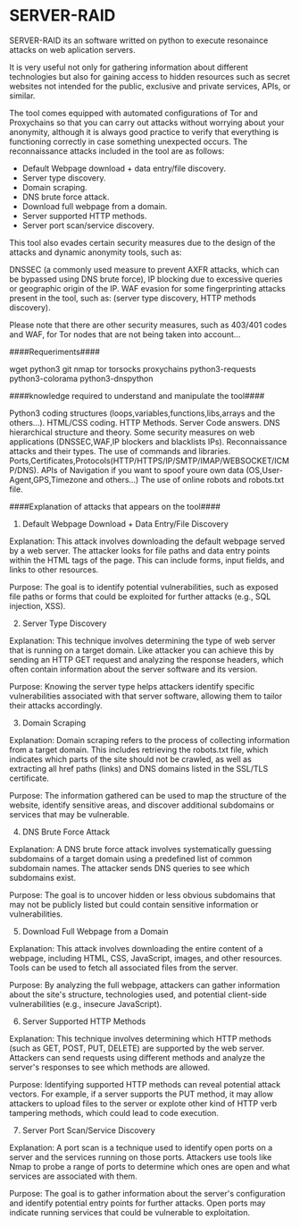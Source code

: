 # SERVER-RAID
SERVER-RAID its an software writted on python to execute resonaince attacks on web aplication servers.

It is very useful not only for gathering information about different technologies but also for gaining access to hidden resources such as secret websites not intended for 
the public, exclusive and private services, APIs, or similar.

The tool comes equipped with automated configurations of Tor and Proxychains so that you can carry out attacks without worrying about your anonymity, although it is always good practice to verify that everything is functioning correctly in case something unexpected occurs. The reconnaissance attacks included in the tool are as follows: 

- Default Webpage download + data entry/file discovery.
- Server type discovery.
- Domain scraping.
- DNS brute force attack.
- Download full webpage from a domain.
- Server supported HTTP methods.
- Server port scan/service discovery.

This tool also evades certain security measures due to the design of the attacks and dynamic anonymity tools, such as: 

DNSSEC (a commonly used measure to prevent AXFR attacks, which can be bypassed using DNS brute force), 
IP blocking due to excessive queries or geographic origin of the IP.
WAF evasion for some fingerprinting attacks present in the tool, such as: (server type discovery, HTTP methods discovery).

Please note that there are other security measures, such as 403/401 codes and WAF, for Tor nodes that are not being taken into account...

####Requeriments####

wget 
python3 
git 
nmap 
tor
torsocks
proxychains
python3-requests 
python3-colorama
python3-dnspython

####knowledge required to understand and manipulate the tool####

Python3 coding structures (loops,variables,functions,libs,arrays and the others...).
HTML/CSS coding.
HTTP Methods.
Server Code answers.
DNS hierarchical structure and theory.
Some security measures on web applications (DNSSEC,WAF,IP blockers and blacklists IPs).
Reconnaissance attacks and their types.
The use of commands and libraries.
Ports,Certificates,Protocols(HTTP/HTTPS/IP/SMTP/IMAP/WEBSOCKET/ICMP/DNS).
APIs of Navigation if you want to spoof youre own data (OS,User-Agent,GPS,Timezone and others...)
The use of online robots and robots.txt file.

####Explanation of attacks that appears on the tool####

1. Default Webpage Download + Data Entry/File Discovery

Explanation: This attack involves downloading the default webpage served by a web server. The attacker looks for file paths and data entry points within the HTML tags of the page. This can include forms, input fields, and links to other resources.

Purpose: The goal is to identify potential vulnerabilities, such as exposed file paths or forms that could be exploited for further attacks (e.g., SQL injection, XSS).

2. Server Type Discovery

Explanation: This technique involves determining the type of web server that is running on a target domain. Like attacker you can achieve this by sending an HTTP GET request and analyzing the response headers, which often contain information about the server software and its version.

Purpose: Knowing the server type helps attackers identify specific vulnerabilities associated with that server software, allowing them to tailor their attacks accordingly.

3. Domain Scraping

Explanation: Domain scraping refers to the process of collecting information from a target domain. This includes retrieving the robots.txt file, which indicates which parts of the site should not be crawled, as well as extracting all href paths (links) and DNS domains listed in the SSL/TLS certificate.

Purpose: The information gathered can be used to map the structure of the website, identify sensitive areas, and discover additional subdomains or services that may be vulnerable.

4. DNS Brute Force Attack

Explanation: A DNS brute force attack involves systematically guessing subdomains of a target domain using a predefined list of common subdomain names. The attacker sends DNS queries to see which subdomains exist.

Purpose: The goal is to uncover hidden or less obvious subdomains that may not be publicly listed but could contain sensitive information or vulnerabilities.

5. Download Full Webpage from a Domain

Explanation: This attack involves downloading the entire content of a webpage, including HTML, CSS, JavaScript, images, and other resources. Tools can be used to fetch all associated files from the server.

Purpose: By analyzing the full webpage, attackers can gather information about the site's structure, technologies used, and potential client-side vulnerabilities (e.g., insecure JavaScript).

6. Server Supported HTTP Methods

Explanation: This technique involves determining which HTTP methods (such as GET, POST, PUT, DELETE) are supported by the web server. Attackers can send requests using different methods and analyze the server's responses to see which methods are allowed.

Purpose: Identifying supported HTTP methods can reveal potential attack vectors. For example, if a server supports the PUT method, it may allow attackers to upload files to the server or explote other kind of HTTP verb tampering methods, which could lead to code execution.

7. Server Port Scan/Service Discovery

Explanation: A port scan is a technique used to identify open ports on a server and the services running on those ports. Attackers use tools like Nmap to probe a range of ports to determine which ones are open and what services are associated with them.

Purpose: The goal is to gather information about the server's configuration and identify potential entry points for further attacks. Open ports may indicate running services that could be vulnerable to exploitation.
